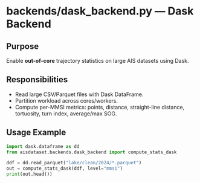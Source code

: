 # backends/dask_backend.py — Dask Backend

## Purpose
Enable **out-of-core** trajectory statistics on large AIS datasets using Dask.

## Responsibilities
- Read large CSV/Parquet files with Dask DataFrame.
- Partition workload across cores/workers.
- Compute per-MMSI metrics: points, distance, straight-line distance, tortuosity, turn index, average/max SOG.

## Usage Example
```python
import dask.dataframe as dd
from aisdataset.backends.dask_backend import compute_stats_dask

ddf = dd.read_parquet("lake/clean/2024/*.parquet")
out = compute_stats_dask(ddf, level="mmsi")
print(out.head())
```
